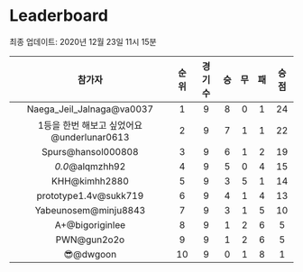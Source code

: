 # Leaderboard
최종 업데이트: 2020년 12월 23일 11시 15분




| 참가자 | 순위 | 경기수 | 승 | 무 | 패 | 승점 |
|:---:|:---:|:---:|:---:|:---:|:---:|:---:|
| Naega_Jeil_Jalnaga@va0037 | 1 | 9 | 8 | 0 | 1 | 24 |
| 1등을 한번 해보고 싶었어요@underlunar0613 | 2 | 9 | 7 | 1 | 1 | 22 |
| Spurs@hansol000808 | 3 | 9 | 6 | 1 | 2 | 19 |
| _0.0_@alqmzhh92 | 4 | 9 | 5 | 0 | 4 | 15 |
| KHH@kimhh2880 | 5 | 9 | 3 | 5 | 1 | 14 |
| prototype1.4v@sukk719 | 6 | 9 | 4 | 1 | 4 | 13 |
| Yabeunosem@minju8843 | 7 | 9 | 3 | 1 | 5 | 10 |
| A+@bigoriginlee | 8 | 9 | 1 | 2 | 6 | 5 |
| PWN@gun2o2o | 9 | 9 | 1 | 2 | 6 | 5 |
| 😎@dwgoon | 10 | 9 | 0 | 1 | 8 | 1 |